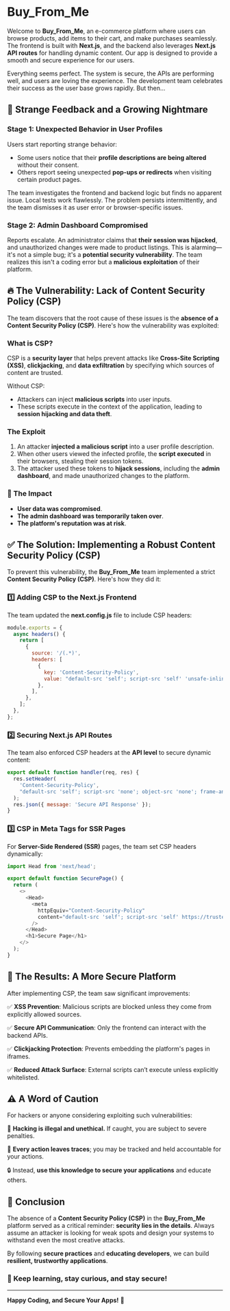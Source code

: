 # Buy_From_Me

Welcome to **Buy_From_Me**, an e-commerce platform where users can browse products, add items to their cart, and make purchases seamlessly. The frontend is built with **Next.js**, and the backend also leverages **Next.js API routes** for handling dynamic content. Our app is designed to provide a smooth and secure experience for our users.

Everything seems perfect. The system is secure, the APIs are performing well, and users are loving the experience. The development team celebrates their success as the user base grows rapidly. But then...

## 🚨 Strange Feedback and a Growing Nightmare

### Stage 1: Unexpected Behavior in User Profiles
Users start reporting strange behavior:

- Some users notice that their **profile descriptions are being altered** without their consent.
- Others report seeing unexpected **pop-ups or redirects** when visiting certain product pages.

The team investigates the frontend and backend logic but finds no apparent issue. Local tests work flawlessly. The problem persists intermittently, and the team dismisses it as user error or browser-specific issues.

### Stage 2: Admin Dashboard Compromised
Reports escalate. An administrator claims that **their session was hijacked**, and unauthorized changes were made to product listings. This is alarming—it's not a simple bug; it's a **potential security vulnerability**. The team realizes this isn't a coding error but a **malicious exploitation** of their platform.

## 🔥 The Vulnerability: Lack of Content Security Policy (CSP)
The team discovers that the root cause of these issues is the **absence of a Content Security Policy (CSP)**. Here's how the vulnerability was exploited:

### What is CSP?
CSP is a **security layer** that helps prevent attacks like **Cross-Site Scripting (XSS)**, **clickjacking**, and **data exfiltration** by specifying which sources of content are trusted.

Without CSP:
- Attackers can inject **malicious scripts** into user inputs.
- These scripts execute in the context of the application, leading to **session hijacking and data theft**.

### The Exploit
1. An attacker **injected a malicious script** into a user profile description.
2. When other users viewed the infected profile, the **script executed** in their browsers, stealing their session tokens.
3. The attacker used these tokens to **hijack sessions**, including the **admin dashboard**, and made unauthorized changes to the platform.

### 🚨 The Impact
- **User data was compromised**.
- **The admin dashboard was temporarily taken over**.
- **The platform's reputation was at risk**.

## ✅ The Solution: Implementing a Robust Content Security Policy (CSP)
To prevent this vulnerability, the **Buy_From_Me** team implemented a strict **Content Security Policy (CSP)**. Here's how they did it:

### 1️⃣ Adding CSP to the Next.js Frontend
The team updated the **next.config.js** file to include CSP headers:

```javascript
module.exports = {
  async headers() {
    return [
      {
        source: '/(.*)',
        headers: [
          {
            key: 'Content-Security-Policy',
            value: "default-src 'self'; script-src 'self' 'unsafe-inline' https://trusted-cdn.com; style-src 'self' 'unsafe-inline'; img-src 'self' data: https://trusted-image-host.com; frame-ancestors 'none';",
          },
        ],
      },
    ];
  },
};
```

### 2️⃣ Securing Next.js API Routes
The team also enforced CSP headers at the **API level** to secure dynamic content:

```javascript
export default function handler(req, res) {
  res.setHeader(
    'Content-Security-Policy',
    "default-src 'self'; script-src 'none'; object-src 'none'; frame-ancestors 'none';"
  );
  res.json({ message: 'Secure API Response' });
}
```

### 3️⃣ CSP in Meta Tags for SSR Pages
For **Server-Side Rendered (SSR)** pages, the team set CSP headers dynamically:

```javascript
import Head from 'next/head';

export default function SecurePage() {
  return (
    <>
      <Head>
        <meta
          httpEquiv="Content-Security-Policy"
          content="default-src 'self'; script-src 'self' https://trusted-cdn.com;"
        />
      </Head>
      <h1>Secure Page</h1>
    </>
  );
}
```

## 🎯 The Results: A More Secure Platform
After implementing CSP, the team saw significant improvements:

✅ **XSS Prevention**: Malicious scripts are blocked unless they come from explicitly allowed sources.

✅ **Secure API Communication**: Only the frontend can interact with the backend APIs.

✅ **Clickjacking Protection**: Prevents embedding the platform's pages in iframes.

✅ **Reduced Attack Surface**: External scripts can’t execute unless explicitly whitelisted.

## ⚠️ A Word of Caution
For hackers or anyone considering exploiting such vulnerabilities:

🚨 **Hacking is illegal and unethical.** If caught, you are subject to severe penalties.

🚨 **Every action leaves traces**; you may be tracked and held accountable for your actions.

🔒 Instead, **use this knowledge to secure your applications** and educate others.

## 🚀 Conclusion
The absence of a **Content Security Policy (CSP)** in the **Buy_From_Me** platform served as a critical reminder: **security lies in the details**. Always assume an attacker is looking for weak spots and design your systems to withstand even the most creative attacks.

By following **secure practices** and **educating developers**, we can build **resilient, trustworthy applications**.

### 🔐 Keep learning, stay curious, and stay secure!

---

**Happy Coding, and Secure Your Apps!** 🎉
